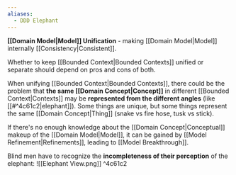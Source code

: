 ```yaml
---
aliases:
  - DDD Elephant
---
```

**[[Domain Model|Model]] Unification** - making [[Domain Model|Model]] internally [[Consistency|Consistent]].

Whether to keep [[Bounded Context|Bounded Contexts]] unified or separate should depend on pros and cons of both.

When unifying [[Bounded Context|Bounded Contexts]], there could be the problem that **the same [[Domain Concept|Concept]]** in different [[Bounded Context|Contexts]] may be **represented from the different angles** (like [[#^4c61c2|elephant]]). 
Some things are unique, but some things represent the same [[Domain Concept|Thing]] (snake vs fire hose, tusk vs stick).

If there's no enough knowledge about the [[Domain Concept|Conceptual]] makeup of the [[Domain Model|Model]], it can be gained by [[Model Refinement|Refinements]], leading to [[Model Breakthrough]].

Blind men have to recognize the **incompleteness of their perception** of the elephant:
![[Elephant View.png]] ^4c61c2